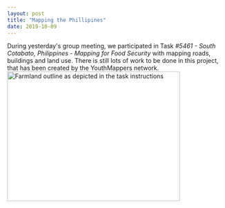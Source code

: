 ```yaml
---
layout: post
title: "Mapping the Phillipines"
date: 2019-10-09
---
```


During yesterday's group meeting, we participated in Task *#5461 - South Cotabato, Philippines - Mapping for Food Security* with mapping roads, buildings and land use. 
There is still lots of work to be done in this project, that has been created by the YouthMappers network. 
<img src="https://i.postimg.cc/SNQVXvKX/farmland-outlined.png"
     alt="Farmland outline as depicted in the task instructions" width="400" height="300"/>
